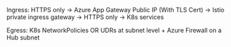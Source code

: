 Ingress: HTTPS only -> Azure App Gateway Public IP (With TLS Cert) -> Istio private ingress gateway -> HTTPS only -> K8s services

Egress: K8s NetworkPolicies OR UDRs at subnet level + Azure Firewall on a Hub subnet

